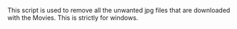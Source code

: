 This script is used to remove all the unwanted jpg files that are downloaded with the Movies.
This is strictly for windows.